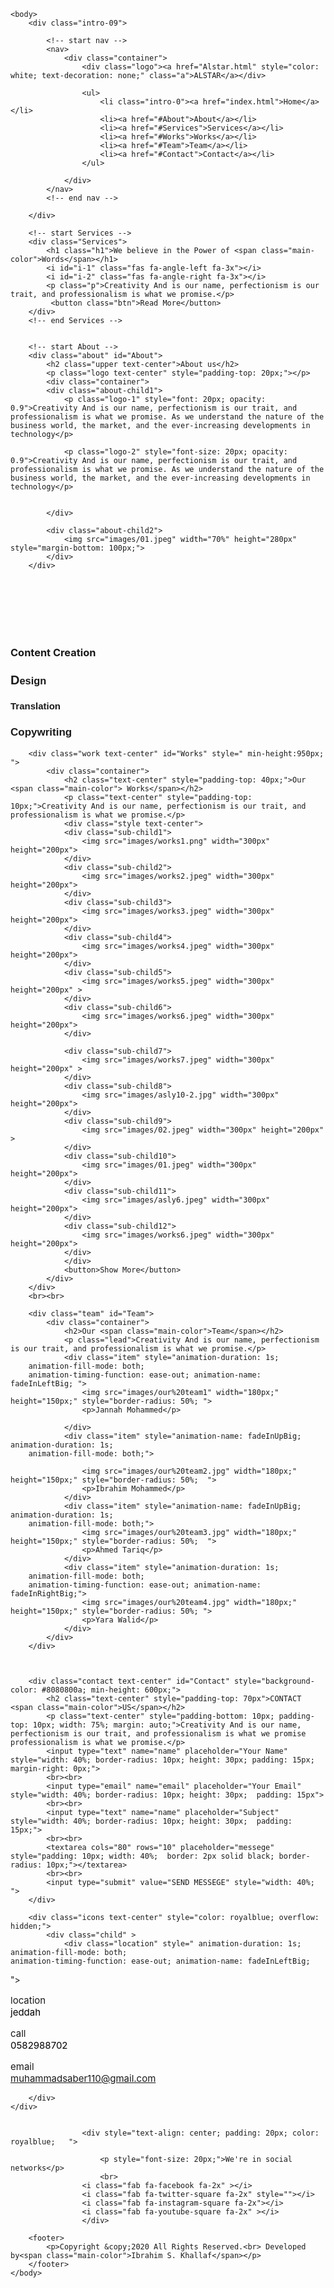 <!DOCTYPE html>
<html>
	<head>
		<link rel="stylesheet" href="css/style.css">
        <link rel="stylesheet" href="css/normilize.css">
        <link rel="stylesheet" href="css/Font-Awesome-master/css/all.css">
        <link rel="preconnect" href="https://fonts.gstatic.com">
        <link rel="preconnect" href="https://fonts.gstatic.com">
        <link href="https://fonts.googleapis.com/css2?family=Open+Sans&display=swap" rel="stylesheet">
        <link rel="preconnect" href="https://fonts.gstatic.com">
        <link rel="preconnect" href="https://fonts.gstatic.com">
        <link href="https://fonts.googleapis.com/css2?family=Poppins&family=Roboto+Mono:ital@1&display=swap" rel="stylesheet">
        <link rel="preconnect" href="https://fonts.gstatic.com">
        <link href="https://fonts.googleapis.com/css2?family=Pacifico&display=swap" rel="stylesheet">
        <link rel="preconnect" href="https://fonts.gstatic.com">
        <link href="https://fonts.googleapis.com/css2?family=Montserrat:ital,wght@1,200&display=swap" rel="stylesheet">
	</head>

	<body>
        <div class="intro-09">
		
            <!-- start nav -->
			<nav>
                <div class="container">
                    <div class="logo"><a href="Alstar.html" style="color: white; text-decoration: none;" class="a">ALSTAR</a></div>

                    <ul>
                        <li class="intro-0"><a href="index.html">Home</a></li>
                        <li><a href="#About">About</a></li>
                        <li><a href="#Services">Services</a></li>
                        <li><a href="#Works">Works</a></li>
                        <li><a href="#Team">Team</a></li>
                        <li><a href="#Contact">Contact</a></li>
                    </ul>
                    
                </div>
			</nav>
            <!-- end nav -->
		
        </div>
        
        <!-- start Services -->
        <div class="Services">
            <h1 class="h1">We believe in the Power of <span class="main-color">Words</span></h1>
            <i id="i-1" class="fas fa-angle-left fa-3x"></i>
            <i id="i-2" class="fas fa-angle-right fa-3x"></i>
            <p class="p">Creativity And is our name, perfectionism is our trait, and professionalism is what we promise.</p>
             <button class="btn">Read More</button>
        </div>
        <!-- end Services -->
        
        
        <!-- start About -->
        <div class="about" id="About">
            <h2 class="upper text-center">About us</h2>
            <p class="logo text-center" style="padding-top: 20px;"></p>   
            <div class="container">
            <div class="about-child1">
                <p class="logo-1" style="font: 20px; opacity: 0.9">Creativity And is our name, perfectionism is our trait, and professionalism is what we promise. As we understand the nature of the business world, the market, and the ever-increasing developments in technology</p>
                
                <p class="logo-2" style="font-size: 20px; opacity: 0.9">Creativity And is our name, perfectionism is our trait, and professionalism is what we promise. As we understand the nature of the business world, the market, and the ever-increasing developments in technology</p>
                
               
            </div>
            
            <div class="about-child2">
                <img src="images/01.jpeg" width="70%" height="280px" style="margin-bottom: 100px;">
            </div>
        </div>
</div>
        <!-- end About -->
        <section class="parents-features">
            <div class="overlay">
                <div id="Services" class="features text-center">
                    <br><br><br><br><br>
                    <h3 class="y">Content Creation</h3>
                    <h3 class="upper t" style="font-family: 'Montserrat', sans-serif; animation-duration: 2s; 
    animation-fill-mode: both; animation-name: fadeIn "><span style="font-family: 'Fjalla One', sans-serif; font-size: 20px; animation-duration: 2s; 
    animation-fill-mode: both; animation-name: fadeIn">D</span>esign</h3>
                    <h3 class="upper p" style="font-family: 'Montserrat', sans-serif; font-size: 15px;">Translation</h3>
                    <h3 class="upper g" style="font-family: 'Fjalla One', sans-serif; font-size: 17px;">Copywriting</h3>
                </div>
            </div>
        </section>
        
        <div class="work text-center" id="Works" style=" min-height:950px; ">
            <div class="container">
                <h2 class="text-center" style="padding-top: 40px;">Our <span class="main-color"> Works</span></h2>
                <p class="text-center" style="padding-top: 10px;">Creativity And is our name, perfectionism is our trait, and professionalism is what we promise.</p>
                <div class="style text-center">
                <div class="sub-child1">
                    <img src="images/works1.png" width="300px" height="200px">
                </div>
                <div class="sub-child2">
                    <img src="images/works2.jpeg" width="300px" height="200px">
                </div>
                <div class="sub-child3">
                    <img src="images/works3.jpeg" width="300px" height="200px">
                </div>
                <div class="sub-child4">
                    <img src="images/works4.jpeg" width="300px" height="200px">
                </div>
                <div class="sub-child5">
                    <img src="images/works5.jpeg" width="300px" height="200px" >
                </div>
                <div class="sub-child6">
                    <img src="images/works6.jpeg" width="300px" height="200px">
                </div>

                <div class="sub-child7">
                    <img src="images/works7.jpeg" width="300px" height="200px" >
                </div>
                <div class="sub-child8">
                    <img src="images/asly10-2.jpg" width="300px" height="200px">
                </div>
                <div class="sub-child9">
                    <img src="images/02.jpeg" width="300px" height="200px" >
                </div>
                <div class="sub-child10">
                    <img src="images/01.jpeg" width="300px" height="200px">
                </div>
                <div class="sub-child11">
                    <img src="images/asly6.jpeg" width="300px" height="200px">
                </div>
                <div class="sub-child12">
                    <img src="images/works6.jpeg" width="300px" height="200px">
                </div>
                </div>
                <button>Show More</button>
            </div>
        </div>
        <br><br>
        
        <div class="team" id="Team">
            <div class="container">
                <h2>Our <span class="main-color">Team</span></h2>
                <p class="lead">Creativity And is our name, perfectionism is our trait, and professionalism is what we promise.</p>
                <div class="item" style="animation-duration: 1s; 
        animation-fill-mode: both; 
        animation-timing-function: ease-out; animation-name: fadeInLeftBig; ">
                    <img src="images/our%20team1" width="180px;" height="150px;" style="border-radius: 50%; ">
                    <p>Jannah Mohammed</p>

                </div>
                <div class="item" style="animation-name: fadeInUpBig;  animation-duration: 1s; 
        animation-fill-mode: both;">

                    <img src="images/our%20team2.jpg" width="180px;" height="150px;" style="border-radius: 50%;  ">
                    <p>Ibrahim Mohammed</p>
                </div>
                <div class="item" style="animation-name: fadeInUpBig;  animation-duration: 1s; 
        animation-fill-mode: both;">
                    <img src="images/our%20team3.jpg" width="180px;" height="150px;" style="border-radius: 50%;  ">
                    <p>Ahmed Tariq</p>
                </div>
                <div class="item" style="animation-duration: 1s; 
        animation-fill-mode: both; 
        animation-timing-function: ease-out; animation-name: fadeInRightBig;">   
                    <img src="images/our%20team4.jpg" width="180px;" height="150px;" style="border-radius: 50%; ">
                    <p>Yara Walid</p>
                </div> 
            </div>
        </div>
            
            
        
        <div class="contact text-center" id="Contact" style="background-color: #8080800a; min-height: 600px;">
            <h2 class="text-center" style="padding-top: 70px">CONTACT <span class="main-color">US</span></h2>
            <p class="text-center" style="padding-bottom: 10px; padding-top: 10px; width: 75%; margin: auto;">Creativity And is our name, perfectionism is our trait, and professionalism is what we promise professionalism is what we promise.</p>
            <input type="text" name="name" placeholder="Your Name" style="width: 40%; border-radius: 10px; height: 30px; padding: 15px; margin-right: 0px;">
            <br><br>
            <input type="email" name="email" placeholder="Your Email" style="width: 40%; border-radius: 10px; height: 30px;  padding: 15px">
            <br><br>
            <input type="text" name="name" placeholder="Subject" style="width: 40%; border-radius: 10px; height: 30px;  padding: 15px;">
            <br><br>
            <textarea cols="80" rows="10" placeholder="messege" style="padding: 10px; width: 40%;  border: 2px solid black; border-radius: 10px;"></textarea>
            <br><br>
            <input type="submit" value="SEND MESSEGE" style="width: 40%;  ">
        </div>
        
        <div class="icons text-center" style="color: royalblue; overflow: hidden;">
            <div class="child" >
                <div class="location" style=" animation-duration: 1s; 
    animation-fill-mode: both; 
    animation-timing-function: ease-out; animation-name: fadeInLeftBig;
">
                    <i class="fas fa-map-marker-alt fa-2x"></i>
                    <p class="upper" style="font-size: 15px;">location<br><span style="color: black">jeddah</span></p>
                </div>
                <div class="phone" style="   animation-name: fadeInUpBig;  animation-duration: 1s; 
    animation-fill-mode: both;">
                    <i class="fas fa-phone-alt fa-2x"></i>
                    <p class="upper" style="font-size: 15px;">call<br><span style="color: black;">0582988702</span></p>
                </div> 
              <div class="mail" style="  animation-duration: 1s; 
    animation-fill-mode: both; 
    animation-timing-function: ease-out; animation-name: fadeInRightBig;
">
                    <i class="fas fa-envelope fa-2x"></i>
                    <p class="upper" style="font-size: 15px;">email<br><span style="text-transform: lowercase; color: black">muhammadsaber110@gmail.com</span></p>
                    </div>  
                
        </div>
    </div>
        
        
                    <div style="text-align: center; padding: 20px; color: royalblue;   ">
                        
                        <p style="font-size: 20px;">We're in social networks</p>
                        <br>
                    <i class="fab fa-facebook fa-2x" ></i>
                    <i class="fab fa-twitter-square fa-2x" style=""></i>
                    <i class="fab fa-instagram-square fa-2x"></i>
                    <i class="fab fa-youtube-square fa-2x" ></i>
                    </div>
       
        <footer>
            <p>Copyright &copy;2020 All Rights Reserved.<br> Developed by<span class="main-color">Ibrahim S. Khallaf</span></p>
        </footer>
	</body>
</html>
